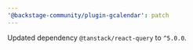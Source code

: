 ```yaml
---
'@backstage-community/plugin-gcalendar': patch
---
```


Updated dependency `@tanstack/react-query` to `^5.0.0`.
